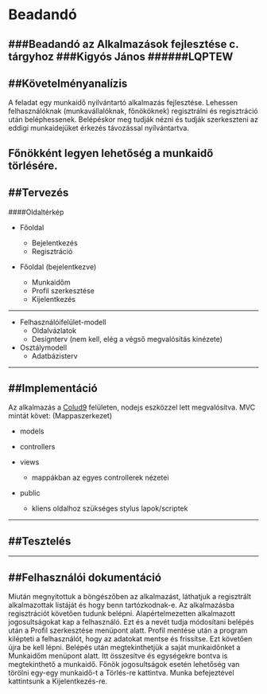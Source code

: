 # Beadandó
###Beadandó az Alkalmazások fejlesztése c. tárgyhoz
###Kigyós János
######LQPTEW
------
##Követelményanalízis
------
A feladat egy munkaidő nyilvántartó alkalmazás fejlesztése.
Lehessen felhasználóknak (munkavállalóknak, főnököknek) regisztrálni és
regisztráció után beléphessenek.
Belépéskor meg tudják nézni és tudják szerkeszteni az eddigi munkaidejüket
érkezés távozással nyílvántartva.

Főnökként legyen lehetőség a munkaidő törlésére.
------
##Tervezés
------
####Oldaltérkép
- Főoldal
  - Bejelentkezés
  - Regisztráció

- Főoldal (bejelentkezve)
  - Munkaidőm
  - Profil szerkesztése
  - Kijelentkezés
------
- Felhasználóifelület-modell
  - Oldalvázlatok
  - Designterv (nem kell, elég a végső megvalósítás kinézete)
- Osztálymodell
  - Adatbázisterv
------
##Implementáció
------
Az alkalmazás a [Colud9](c9.io) felületen, nodejs eszközzel lett megvalósítva.
MVC mintát követ: (Mappaszerkezet)
- models
- controllers
- views
  - mappákban az egyes controllerek nézetei

- public
  - kliens oldalhoz szükséges stylus lapok/scriptek
------
##Tesztelés
------

------
##Felhasználói dokumentáció
------
Miután megnyitottuk a böngészőben az alkalmazást, láthatjuk a regisztrált alkalmazottak listáját
és hogy benn tartózkodnak-e.
Az alkalmazásba regisztrációt követően tudunk belépni.
Alapértelmezetten alkalmazott jogosultságokat kap a felhasználó. Ezt és a nevét tudja módosítani belépés után
a Profil szerkesztése menüpont alatt. Profil mentése után a program kilépteti a felhasználót, hogy az adatokat mentse és frissítse.
Ezt követően újra be kell lépni.
Belépés után megtekinthetjük a saját munkaidőnket a Munkaidőm menüpont alatt. Itt összesítve és egységekre bontva is megtekinthető
a munkaidő. Főnök jogosultságok esetén lehetőség van törölni egy-egy munkaidő-t a Törlés-re kattintva.
Munka befejeztével kattintsunk a Kijelentkezés-re.
